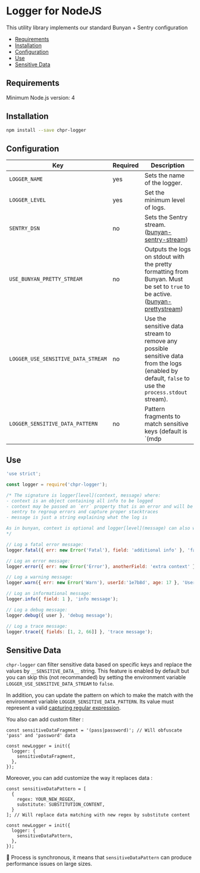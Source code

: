 # Logger for NodeJS

This utility library implements our standard Bunyan + Sentry configuration

<!-- TOC depthFrom:2 -->

- [Requirements](#requirements)
- [Installation](#installation)
- [Configuration](#configuration)
- [Use](#use)
- [Sensitive Data](#sensitive-data)

<!-- /TOC -->

## Requirements

Minimum Node.js version: 4

## Installation

```bash
npm install --save chpr-logger
```

## Configuration

| Key                      | Required | Description                                                                                                                                                                       |
|--------------------------|----------|-----------------------------------------------------------------------------------------------------------------------------------------------------------------------------------|
| `LOGGER_NAME`              | yes      | Sets the name of the logger.                                                                                                                                                      |
| `LOGGER_LEVEL`             | yes      | Set the minimum level of logs.                                                                                                                                                    |
| `SENTRY_DSN`               | no       | Sets the Sentry stream. ([bunyan-sentry-stream](https://www.npmjs.com/package/bunyan-sentry-stream))                                                                              |
| `USE_BUNYAN_PRETTY_STREAM` | no       | Outputs the logs on stdout with the pretty formatting from Bunyan. Must be set to `true` to be active. ([bunyan-prettystream](https://www.npmjs.com/package/bunyan-prettystream)) |
| `LOGGER_USE_SENSITIVE_DATA_STREAM` | no       | Use the sensitive data stream to remove any possible sensitive data from the logs (enabled by default, `false` to use the `process.stdout` stream). |
| `LOGGER_SENSITIVE_DATA_PATTERN` | no       | Pattern fragments to match sensitive keys (default is `(mdp|password|authorization|token|pwd|auth)`). |

## Use

```javascript
'use strict';

const logger = require('chpr-logger');

/* The signature is logger[level](context, message) where:
- context is an object containing all info to be logged
- context may be passed an `err` property that is an error and will be used by
  sentry to regroup errors and capture proper stacktraces
- message is just a string explaining what the log is

As in bunyan, context is optional and logger[level](message) can also work.
*/

// Log a fatal error message:
logger.fatal({ err: new Error('Fatal'), field: 'additional info' }, 'fatal message');

// Log an error message:
logger.error({ err: new Error('Error'), anotherField: 'extra context' }, 'error message');

// Log a warning message:
logger.warn({ err: new Error('Warn'), userId:'1e7b8d', age: 17 }, 'User is under 18');

// Log an informational message:
logger.info({ field: 1 }, 'info message');

// Log a debug message:
logger.debug({ user }, 'debug message');

// Log a trace message:
logger.trace({ fields: [1, 2, 66]] }, 'trace message');

```

## Sensitive Data

`chpr-logger` can filter sensitive data based on specific keys and replace the
values by `__SENSITIVE_DATA__` string. This feature is enabled by default but
you can skip this (not recommanded) by setting the environment variable
`LOGGER_USE_SENSITIVE_DATA_STREAM` to `false`.

In addition, you can update the pattern on which to make the match with the
environment variable `LOGGER_SENSITIVE_DATA_PATTERN`. Its value must represent
a valid [capturing regular expression](https://developer.mozilla.org/fr/docs/Web/JavaScript/Reference/Objets_globaux/RegExp#group_back).

You also can add custom filter :
```
const sensitiveDataFragment = '(pass|password)'; // Will obfuscate 'pass' and 'password' data

const newLogger = init({
  logger: {
    sensitiveDataFragment,
  },
});
```

Moreover, you can add customize the way it replaces data :
```
const sensitiveDataPattern = [
  {
    regex: YOUR_NEW_REGEX,
    substitute: SUBSTITUTION_CONTENT,
  }
]; // Will replace data matching with new regex by substitute content

const newLogger = init({
  logger: {
    sensitiveDataPattern,
  },
});
```

🚨 Process is synchronous, it means that `sensitiveDataPattern` can produce performance issues on large sizes.
